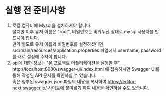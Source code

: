 # 실행 전 준비사항
1. 로컬 컴퓨터에 Mysql을 설치하셔야 합니다.   
설치한 이후 유저 이름은 "root", 비밀번호는 비워두신 상태로 mysql 사용자를 만드셔야 합니다.   
   만약 별도로 유저 이름과 비밀번호를 설정하셨다면 src/main/resources/application.properties 파일에서 username, password를 새로 설정해 주셔야 합니다.
2. api에 대한 정보는 "본 프로젝트 어플리케이션을 실행한 후" http://localhost:8080/swagger-ui/index.html
에 접속하시면 Swagger UI를 통해 작성된 API 문서를 확인하실 수 있습니다.   
   혹은 첨부된 swagger.json 파일의 내용을 복사하여 https://editor-next.swagger.io/ 사이트에 붙여넣기 하여 내용을 확인하실 수도 있습니다.